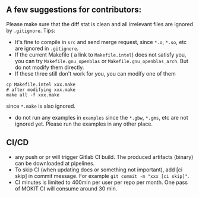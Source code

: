 ## A few suggestions for contributors:

Please make sure that the diff stat is clean and all irrelevant files are ignored by `.gitignore`. Tips:
* It's fine to compile in `src` and send merge request, since `*.o`, `*.so`, etc are ignored in `.gitignore`.
* If the current Makefile ( a link to `Makefile.intel`) does not satisfy you, you can try `Makefile.gnu_openblas` or `Makefile.gnu_openblas_arch`. But do not modify them directly.
* If these three still don't work for you, you can modify one of them
```
cp Makefile.intel xxx.make
# after modifying xxx.make
make all -f xxx.make
```
since `*.make` is also ignored.
* do not run any examples in `examples` since the `*.gbw`, `*.gms`, etc are not ignored yet. Please run the examples in any other place.

## CI/CD
* any push or pr will trigger Gitlab CI build. The produced artifacts (binary) can be downloaded at pipelines.
* To skip CI (when updating docs or something not important), add [ci skip] in commit message. For example `git commit -m "xxx [ci skip]"`. 
* CI minutes is limited to 400min per user per repo per month. One pass of MOKIT CI will consume around 30 min.
